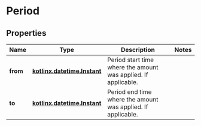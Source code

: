 
# Period

## Properties
| Name | Type | Description | Notes |
| ------------ | ------------- | ------------- | ------------- |
| **from** | [**kotlinx.datetime.Instant**](kotlinx.datetime.Instant.md) | Period start time where the amount was applied. If applicable.  |  |
| **to** | [**kotlinx.datetime.Instant**](kotlinx.datetime.Instant.md) | Period end time where the amount was applied. If applicable.  |  |



